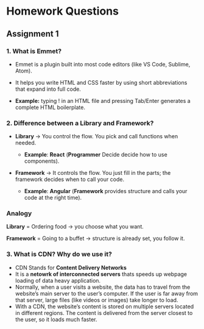 # Homework Questions

## Assignment 1

### 1. What is Emmet?

- Emmet is a plugin built into most code editors (like VS Code, Sublime, Atom).

- It helps you write HTML and CSS faster by using short abbreviations that expand into full code.

- **Example:** typing ! in an HTML file and pressing Tab/Enter generates a complete HTML boilerplate.

### 2. Difference between a Library and Framework?

- **Library** → You control the flow. You pick and call functions when needed.

  - **Example**: **React** (**Programmer** Decide decide how to use components).

- **Framework** → It controls the flow. You just fill in the parts; the framework decides when to call your code.

  - **Example**: **Angular** (**Framework** provides structure and calls your code at the right time).

### Analogy

**Library** = Ordering food → you choose what you want.

**Framework** = Going to a buffet → structure is already set, you follow it.

### 3. What is CDN? Why do we use it?

- CDN Stands for **Content Delivery Networks**
- It is a **netowrk of interconnected servers** thats speeds up webpage loading of data heavy application.
- Normally, when a user visits a website, the data has to travel from the website’s main server to the user’s computer. If the user is far away from that server, large files (like videos or images) take longer to load.
- With a CDN, the website’s content is stored on multiple servers located in different regions. The content is delivered from the server closest to the user, so it loads much faster.
